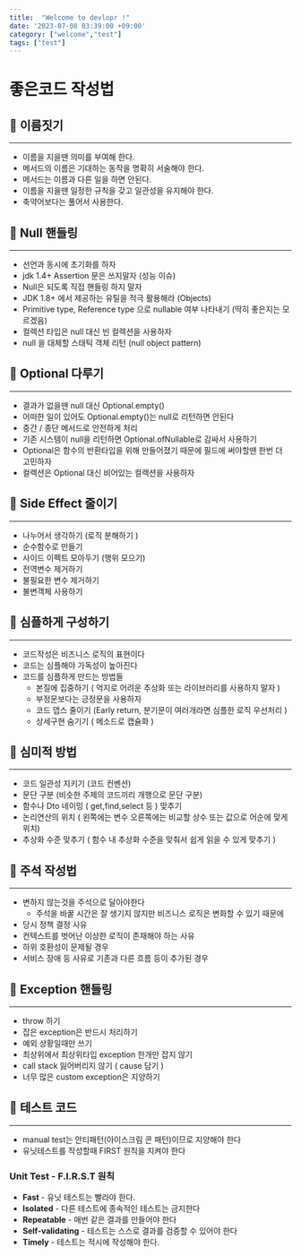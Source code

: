 ```yaml
---
title:  "Welcome to devlopr !"
date: '2023-07-08 03:39:00 +09:00'
category: ["welcome","test"]
tags: ["test"]
---
```



# 좋은코드 작성법

## 🎯 이름짓기

---

- 이름을 지을땐 의미를 부여해 한다.
- 메서드의 이름은 기대하는 동작을 명확히 서술해야 한다.
- 메서드는 이름과 다른 일을 하면 안된다.
- 이름을 지을땐 일정한 규칙을 갖고 일관성을 유지해야 한다.
- 축약어보다는 풀어서 사용한다.

## 🎯 Null 핸들링

---

- 선언과 동시에 초기화를 하자
- jdk 1.4+ Assertion 문은 쓰지말자 (성능 이슈)
- Null은 되도록 직접 핸들링 하지 말자
- JDK 1.8+ 에서 제공하는 유틸을 적극 활용해라 (Objects)
- Primitive type, Reference type 으로 nullable 여부 나타내기 (딱히 좋은지는 모르겠음)
- 컬렉션 타입은 null 대신 빈 컬렉션을 사용하자
- null 을 대체할 스태틱 객체 리턴 (null object pattern)

## 🎯 Optional 다루기

---

- 결과가 없을땐 null 대신 Optional.empty()
- 어떠한 일이 있어도 Optional.empty()는 null로 리턴하면 안된다
- 중간 / 종단 메서드로 안전하게 처리
- 기존 시스템이 null을 리턴하면 Optional.ofNullable로 감싸서 사용하기
- Optional은 함수의 반환타입을 위해 만들어졌기 때문에 필드에 써야할땐 한번 더 고민하자
- 컬렉션은 Optional 대신 비어있는 컬렉션을 사용하자

## 🎯 Side Effect 줄이기

---

- 나누어서 생각하기 (로직 분해하기 )
- 순수함수로 만들기
- 사이드 이펙트 모아두기 (행위 모으기)
- 전역변수 제거하기
- 불필요한 변수 제거하기
- 불변객체 사용하기

## 🎯 심플하게 구성하기

---

- 코드작성은 비즈니스 로직의 표현이다
- 코드는 심플해야 가독성이 높아진다
- 코드를 심플하게 만드는 방법들
    - 본질에 집중하기 ( 억지로 어려운 추상화 또는 라이브러리를 사용하지 말자 )
    - 부정문보다는 긍정문을 사용하자
    - 코드 뎁스 줄이기 (Early return, 분기문이 여러개라면 심플한 로직 우선처리 )
    - 상세구현 숨기기 ( 메소드로 캡슐화 )
    

## 🎯 심미적 방법

---

- 코드 일관성 지키기 (코드 컨벤션)
- 문단 구분 (비슷한 주제의 코드끼리 개행으로 문단 구분)
- 함수나 Dto 네이밍 ( get,find,select 등 ) 맞추기
- 논리연산의 위치 ( 왼쪽에는 변수 오른쪽에는 비교할 상수 또는 값으로 어순에 맞게 위치)
- 추상화 수준 맞추기 ( 함수 내 추상화 수준을 맞춰서 쉽게 읽을 수 있게 맞추기 )

## 🎯 주석 작성법

---

- 변하지 않는것을 주석으로 달아야한다
    - 주석을 바꿀 시간은 잘 생기지 않지만 비즈니스 로직은 변화할 수 있기 때문에
- 당시 정책 결정 사유
- 컨텍스트를 벗어난 이상한 로직이 존재해야 하는 사유
- 하위 호환성이 문제될 경우
- 서비스 장애 등 사유로 기존과 다른 흐름 등이 추가된 경우

## 🎯 Exception 핸들링

---

- throw 하기
- 잡은 exception은 반드시 처리하기
- 예외 상황일때만 쓰기
- 최상위에서 최상위타입 exception 한개만 잡지 않기
- call stack 잃어버리지 않기 ( cause 담기 )
- 너무 많은 custom exception은 지양하기

## 🎯 테스트 코드

---

- manual test는 안티패턴(아이스크림 콘 패턴)이므로 지양해야 한다
- 유닛테스트를 작성할때 FIRST 원칙을 지켜야 한다

### Unit Test - F.I.R.S.T 원칙

- **Fast** - 유닛 테스트는 빨라야 한다.
- **Isolated** - 다른 테스트에 종속적인 테스트는 금지한다
- **Repeatable** - 매번 같은 결과를 만들어야 한다
- **Self-validating**  - 테스트는 스스로 결과를 검증할 수 있어야 한다
- **Timely** - 테스트는 적시에 작성해야 한다.

